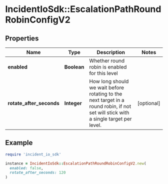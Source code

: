 # IncidentIoSdk::EscalationPathRoundRobinConfigV2

## Properties

| Name | Type | Description | Notes |
| ---- | ---- | ----------- | ----- |
| **enabled** | **Boolean** | Whether round robin is enabled for this level |  |
| **rotate_after_seconds** | **Integer** | How long should we wait before rotating to the next target in a round robin, if not set will stick with a single target per level. | [optional] |

## Example

```ruby
require 'incident_io_sdk'

instance = IncidentIoSdk::EscalationPathRoundRobinConfigV2.new(
  enabled: false,
  rotate_after_seconds: 120
)
```

